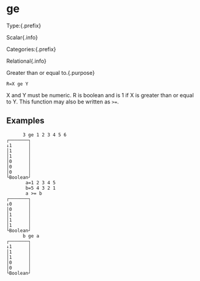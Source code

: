 # ge

Type:{.prefix}

Scalar{.info}

Categories:{.prefix}

Relational{.info}

Greater than or equal to.{.purpose}

~~~
R=X ge Y
~~~

X and Y must be numeric. R is boolean and is 1 if X is greater than or equal to Y. This function
may also be written as `>=`.

## Examples

~~~
      3 ge 1 2 3 4 5 6
┌───────┐
↓1      │
│1      │
│1      │
│0      │
│0      │
│0      │
└Boolean┘
       a=1 2 3 4 5
       b=5 4 3 2 1
       a >= b
┌───────┐
↓0      │
│0      │
│1      │
│1      │
│1      │
└Boolean┘
      b ge a
┌───────┐
↓1      │
│1      │
│1      │
│0      │
│0      │
└Boolean┘
~~~

